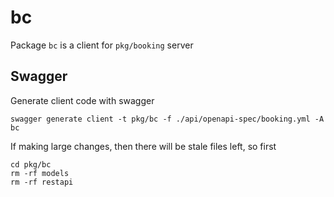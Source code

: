 # bc

Package `bc` is a client for `pkg/booking` server

## Swagger

Generate client code with swagger
```
swagger generate client -t pkg/bc -f ./api/openapi-spec/booking.yml -A bc
```

If making large changes, then there will be stale files left, so first
```
cd pkg/bc
rm -rf models
rm -rf restapi
```
